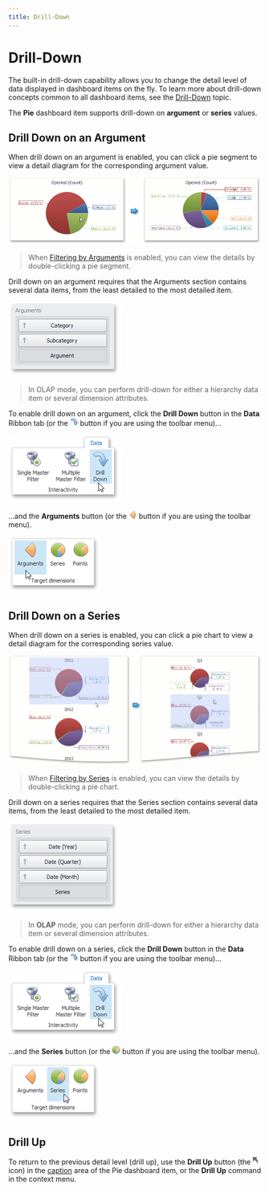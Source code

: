 ```yaml
---
title: Drill-Down
---
```

# Drill-Down
The built-in drill-down capability allows you to change the detail level of data displayed in dashboard items on the fly. To learn more about drill-down concepts common to all dashboard items, see the [Drill-Down](../../../../../../dashboard-for-desktop/articles/dashboard-designer/interactivity/drill-down.md) topic.

The **Pie** dashboard item supports drill-down on **argument** or **series** values.

## Drill Down on an Argument
When drill down on an argument is enabled, you can click a pie segment to view a detail diagram for the corresponding argument value.

![Anim_Pies_DrillDownOnArguments](../../../../../images/Img19909.png)

> When [Filtering by Arguments](../../../../../../dashboard-for-desktop/articles/dashboard-designer/designing-dashboard-items/pies/interactivity/master-filtering.md) is enabled, you can view the details by double-clicking a pie segment.

Drill down on an argument requires that the Arguments section contains several data items, from the least detailed to the most detailed item.

![Pies_Interactivity_DrillDown_Arguments_DataItems](../../../../../images/Img19972.png)

> In OLAP mode, you can perform drill-down for either a hierarchy data item or several dimension attributes.

To enable drill down on an argument, click the **Drill Down** button in the **Data** Ribbon tab (or the ![Chart_Interactivity_DrillDown_Toolbar](../../../../../images/Img21873.png) button if you are using the toolbar menu)...

![Chart_Interactivity_DrillDown_Ribbon](../../../../../images/Img21872.png)

...and the **Arguments** button (or the ![Pies_Interactivity_MasterFilter_Arguments_Toolbar](../../../../../images/Img19919.png) button if you are using the toolbar menu).

![Pies_Interactivity_MasterFilter_Arguments_Ribbon](../../../../../images/Img19915.png)

## Drill Down on a Series
When drill down on a series is enabled, you can click a pie chart to view a detail diagram for the corresponding series value.

![Anim_Pies_DrillDownOnSeries](../../../../../images/Img19910.png)

> When [Filtering by Series](../../../../../../dashboard-for-desktop/articles/dashboard-designer/designing-dashboard-items/pies/interactivity/master-filtering.md) is enabled, you can view the details by double-clicking a pie chart.

Drill down on a series requires that the Series section contains several data items, from the least detailed to the most detailed item.

![Pies_Interactivity_DrillDown_Series_DataItems](../../../../../images/Img19973.png)

> In **OLAP** mode, you can perform drill-down for either a hierarchy data item or several dimension attributes.

To enable drill down on a series, click the **Drill Down** button in the **Data** Ribbon tab (or the ![Chart_Interactivity_DrillDown_Toolbar](../../../../../images/Img21873.png) button if you are using the toolbar menu)...

![Chart_Interactivity_DrillDown_Ribbon](../../../../../images/Img21872.png)

...and the **Series** button (or the ![Pies_Interactivity_MasterFilter_Series_Toolbar](../../../../../images/Img19920.png) button if you are using the toolbar menu).

![Pies_Interactivity_MasterFilter_Series_Ribbon](../../../../../images/Img19916.png)

## Drill Up
To return to the previous detail level (drill up), use the **Drill Up** button (the ![DrillDown_DrillUpArrow](../../../../../images/Img18627.png) icon) in the [caption](../../../../../../dashboard-for-desktop/articles/dashboard-designer/dashboard-layout/dashboard-item-caption.md) area of the Pie dashboard item, or the **Drill Up** command in the context menu.